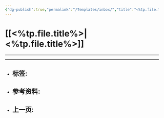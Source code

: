 ```yaml
---
{"dg-publish":true,"permalink":"/Templates/inbox/","title":"<%tp.file.title%>","tags":["📥"]}
---
```



# [[<%tp.file.title%>\|<%tp.file.title%>]]

---



---

- 标签: 
	-  
- 参考资料:
	-  
- 上一页:
	-  